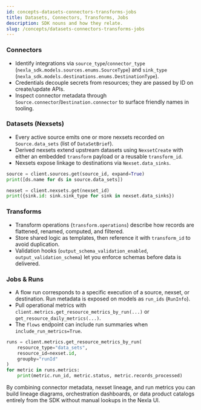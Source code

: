 ```yaml
---
id: concepts-datasets-connectors-transforms-jobs
title: Datasets, Connectors, Transforms, Jobs
description: SDK nouns and how they relate.
slug: /concepts/datasets-connectors-transforms-jobs
---
```


### Connectors
- Identify integrations via `source_type`/`connector_type` (`nexla_sdk.models.sources.enums.SourceType`) and `sink_type` (`nexla_sdk.models.destinations.enums.DestinationType`).
- Credentials decouple secrets from resources; they are passed by ID on create/update APIs.
- Inspect connector metadata through `Source.connector`/`Destination.connector` to surface friendly names in tooling.

### Datasets (Nexsets)
- Every active source emits one or more nexsets recorded on `Source.data_sets` (list of `DataSetBrief`).
- Derived nexsets extend upstream datasets using `NexsetCreate` with either an embedded `transform` payload or a reusable `transform_id`.
- Nexsets expose linkage to destinations via `Nexset.data_sinks`.

```python
source = client.sources.get(source_id, expand=True)
print([ds.name for ds in source.data_sets])

nexset = client.nexsets.get(nexset_id)
print({sink.id: sink.sink_type for sink in nexset.data_sinks})
```

### Transforms
- Transform operations (`transform.operations`) describe how records are flattened, renamed, computed, and filtered.
- Store shared logic as templates, then reference it with `transform_id` to avoid duplication.
- Validation hooks (`output_schema_validation_enabled`, `output_validation_schema`) let you enforce schemas before data is delivered.

### Jobs & Runs
- A flow run corresponds to a specific execution of a source, nexset, or destination. Run metadata is exposed on models as `run_ids` (`RunInfo`).
- Pull operational metrics with `client.metrics.get_resource_metrics_by_run(...)` or `get_resource_daily_metrics(...)`.
- The `flows` endpoint can include run summaries when `include_run_metrics=True`.

```python
runs = client.metrics.get_resource_metrics_by_run(
    resource_type="data_sets",
    resource_id=nexset.id,
    groupby="runId"
)
for metric in runs.metrics:
    print(metric.run_id, metric.status, metric.records_processed)
```

By combining connector metadata, nexset lineage, and run metrics you can build lineage diagrams, orchestration dashboards, or data product catalogs entirely from the SDK without manual lookups in the Nexla UI.
